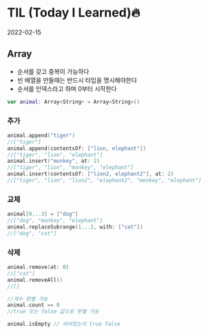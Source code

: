 # TIL (Today I Learned)🔥
2022-02-15

## Array

- 순서를 갖고 중복이 가능하다
- 빈 배열을 만들때는 반드시 타입을 명시해야한다
- 순서를 인덱스라고 하며 0부터 시작한다


```swift
var animal: Array<String> = Array<String>()
```

### 추가 
```swift
animal.append("tiger")
//["tiger"]
animal.append(contentsOf: ["lion, elephant"])
//["tiger", "lion", "elephant"]
animal.insert("monkey", at: 2)
//["tiger", "lion", "monkey", "elephant"]
animal.insert(contentsOf: ["lion2, elephant2"], at: 2)
//["tiger", "lion", "lion2", "elephant2", "monkey", "elephant"]
```



### 교체
```swift
animal[0...3] = ["dog"]
//["dog", "monkey", "elephant"]
animal.replaceSubrange(1...2, with: ["cat"])
//["dog", "cat"]
```


### 삭제
```swift
animal.remove(at: 0)
//["cat"]
animal.removeAll()
//[]
```

```swift
//개수 판별 가능
animal.count == 0 
//true 또는 false 값으로 판별 가능 

animal.isEmpty // 비어있는지 true false
```